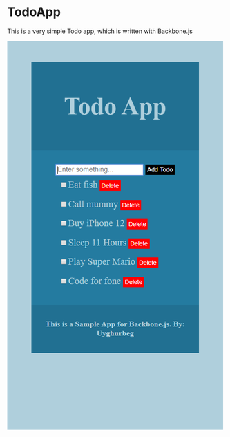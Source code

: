 # TodoApp
This is a very simple Todo app, which is written with Backbone.js

![screenshot](https://github.com/uyghurbeg/TodoApp/blob/master/screenshot.png)

